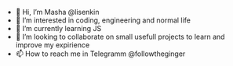 - 👋 Hi, I’m Masha @lisenkin
- 👀 I’m interested in coding, engineering and normal life 
- 🌱 I’m currently learning JS
- 💞️ I’m looking to collaborate on small usefull projects to learn and improve my expirience
- 📫 How to reach me in Telegramm @followtheginger

<!---
lisenkin/lisenkin is a ✨ special ✨ repository because its `README.md` (this file) appears on your GitHub profile.
You can click the Preview link to take a look at your changes.
--->
